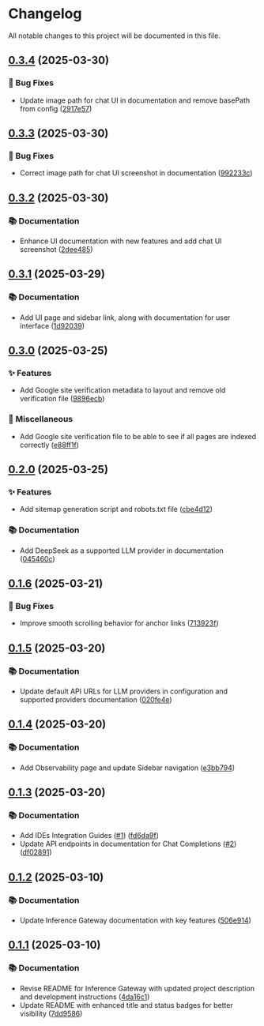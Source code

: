 # Changelog

All notable changes to this project will be documented in this file.

## [0.3.4](https://github.com/inference-gateway/docs/compare/0.3.3...0.3.4) (2025-03-30)

### 🐛 Bug Fixes

* Update image path for chat UI in documentation and remove basePath from config ([2917e57](https://github.com/inference-gateway/docs/commit/2917e57b99b79b47f8a6084825984324305e85a7))

## [0.3.3](https://github.com/inference-gateway/docs/compare/0.3.2...0.3.3) (2025-03-30)

### 🐛 Bug Fixes

* Correct image path for chat UI screenshot in documentation ([992233c](https://github.com/inference-gateway/docs/commit/992233c5154f51c2dcd95c920b22a2c5fb2a1a7a))

## [0.3.2](https://github.com/inference-gateway/docs/compare/0.3.1...0.3.2) (2025-03-30)

### 📚 Documentation

* Enhance UI documentation with new features and add chat UI screenshot ([2dee485](https://github.com/inference-gateway/docs/commit/2dee485c7c2ebf913c87988c0698d1776433bba8))

## [0.3.1](https://github.com/inference-gateway/docs/compare/0.3.0...0.3.1) (2025-03-29)

### 📚 Documentation

* Add UI page and sidebar link, along with documentation for user interface ([1d92039](https://github.com/inference-gateway/docs/commit/1d920391ad5819e421505e95498be3a8995e38a6))

## [0.3.0](https://github.com/inference-gateway/docs/compare/0.2.0...0.3.0) (2025-03-25)

### ✨ Features

* Add Google site verification metadata to layout and remove old verification file ([9896ecb](https://github.com/inference-gateway/docs/commit/9896ecbfdc6272ce2bac173862da36d7c1229c9a))

### 🔧 Miscellaneous

* Add Google site verification file to be able to see if all pages are indexed correctly ([e88ff1f](https://github.com/inference-gateway/docs/commit/e88ff1fbb332fcbe9676f7a7f115e2857fbbbb26))

## [0.2.0](https://github.com/inference-gateway/docs/compare/0.1.6...0.2.0) (2025-03-25)

### ✨ Features

* Add sitemap generation script and robots.txt file ([cbe4d12](https://github.com/inference-gateway/docs/commit/cbe4d1251e2334aa5354b8561d18ac41c2ec029f))

### 📚 Documentation

* Add DeepSeek as a supported LLM provider in documentation ([045460c](https://github.com/inference-gateway/docs/commit/045460c65a6208bd50e976810cdb4355f900f09b))

## [0.1.6](https://github.com/inference-gateway/docs/compare/0.1.5...0.1.6) (2025-03-21)

### 🐛 Bug Fixes

* Improve smooth scrolling behavior for anchor links ([713923f](https://github.com/inference-gateway/docs/commit/713923f0dab7d362fc1059657133dbf232430456))

## [0.1.5](https://github.com/inference-gateway/docs/compare/0.1.4...0.1.5) (2025-03-20)

### 📚 Documentation

* Update default API URLs for LLM providers in configuration and supported providers documentation ([020fe4e](https://github.com/inference-gateway/docs/commit/020fe4ea08c90d26d7dcef0abcc766ad5932a7d3))

## [0.1.4](https://github.com/inference-gateway/docs/compare/0.1.3...0.1.4) (2025-03-20)

### 📚 Documentation

* Add Observability page and update Sidebar navigation ([e3bb794](https://github.com/inference-gateway/docs/commit/e3bb7948601bc7a899d4ff98761874f1ed81b8e6))

## [0.1.3](https://github.com/inference-gateway/docs/compare/0.1.2...0.1.3) (2025-03-20)

### 📚 Documentation

* Add IDEs Integration Guides ([#1](https://github.com/inference-gateway/docs/issues/1)) ([fd6da9f](https://github.com/inference-gateway/docs/commit/fd6da9f365a9721dc266c8384cf6e73be2fd4a75))
* Update API endpoints in documentation for Chat Completions ([#2](https://github.com/inference-gateway/docs/issues/2)) ([df02891](https://github.com/inference-gateway/docs/commit/df02891078d79516b438cb49502437b9fa5d1482))

## [0.1.2](https://github.com/inference-gateway/docs/compare/0.1.1...0.1.2) (2025-03-10)

### 📚 Documentation

* Update Inference Gateway documentation with key features ([506e914](https://github.com/inference-gateway/docs/commit/506e91473e41c83d4427a1b46bceefb80c0e2b18))

## [0.1.1](https://github.com/inference-gateway/docs/compare/0.1.0...0.1.1) (2025-03-10)

### 📚 Documentation

* Revise README for Inference Gateway with updated project description and development instructions ([4da16c1](https://github.com/inference-gateway/docs/commit/4da16c18aae87d1969134072505272908cc8fa4c))
* Update README with enhanced title and status badges for better visibility ([7dd9586](https://github.com/inference-gateway/docs/commit/7dd95865c722a6ff1578742a2aca62a74f5fcd82))
